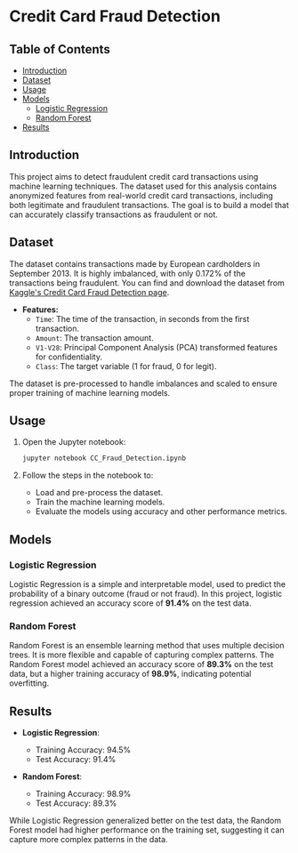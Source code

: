 # Credit Card Fraud Detection

## Table of Contents
- [Introduction](#introduction)
- [Dataset](#dataset)
- [Usage](#usage)
- [Models](#models)
  - [Logistic Regression](#logistic-regression)
  - [Random Forest](#random-forest)
- [Results](#results)

## Introduction

This project aims to detect fraudulent credit card transactions using machine learning techniques. The dataset used for this analysis contains anonymized features from real-world credit card transactions, including both legitimate and fraudulent transactions. The goal is to build a model that can accurately classify transactions as fraudulent or not.

## Dataset

The dataset contains transactions made by European cardholders in September 2013. It is highly imbalanced, with only 0.172% of the transactions being fraudulent.
You can find and download the dataset from [Kaggle's Credit Card Fraud Detection page](https://www.kaggle.com/datasets/mlg-ulb/creditcardfraud).

- **Features:**
  - `Time`: The time of the transaction, in seconds from the first transaction.
  - `Amount`: The transaction amount.
  - `V1-V28`: Principal Component Analysis (PCA) transformed features for confidentiality.
  - `Class`: The target variable (1 for fraud, 0 for legit).

The dataset is pre-processed to handle imbalances and scaled to ensure proper training of machine learning models.


## Usage

1. Open the Jupyter notebook:
    ```bash
    jupyter notebook CC_Fraud_Detection.ipynb
    ```

2. Follow the steps in the notebook to:
    - Load and pre-process the dataset.
    - Train the machine learning models.
    - Evaluate the models using accuracy and other performance metrics.

## Models

### Logistic Regression

Logistic Regression is a simple and interpretable model, used to predict the probability of a binary outcome (fraud or not fraud). In this project, logistic regression achieved an accuracy score of **91.4%** on the test data.

### Random Forest

Random Forest is an ensemble learning method that uses multiple decision trees. It is more flexible and capable of capturing complex patterns. The Random Forest model achieved an accuracy score of **89.3%** on the test data, but a higher training accuracy of **98.9%**, indicating potential overfitting.

## Results

- **Logistic Regression**: 
    - Training Accuracy: 94.5%
    - Test Accuracy: 91.4%
  
- **Random Forest**: 
    - Training Accuracy: 98.9%
    - Test Accuracy: 89.3%

While Logistic Regression generalized better on the test data, the Random Forest model had higher performance on the training set, suggesting it can capture more complex patterns in the data.
